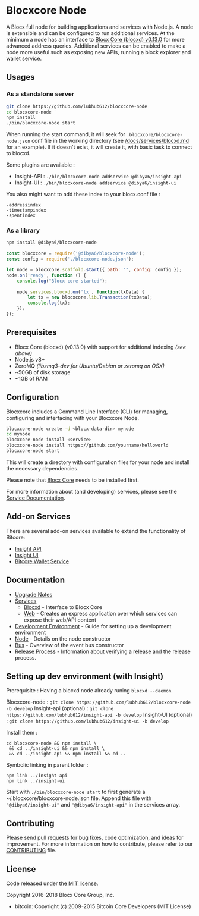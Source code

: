 Blocxcore Node
============

A Blocx full node for building applications and services with Node.js. A node is extensible and can be configured to run additional services. At the minimum a node has an interface to [Blocx Core (blocxd) v0.13.0](https://github.com/dashpay/dash/tree/v0.13.0.x) for more advanced address queries. Additional services can be enabled to make a node more useful such as exposing new APIs, running a block explorer and wallet service.

## Usages

### As a standalone server

```bash
git clone https://github.com/lubhub612/blocxcore-node
cd blocxcore-node
npm install
./bin/blocxcore-node start
```

When running the start command, it will seek for `.blocxcore/blocxcore-node.json` conf file in the working directory (see [/docs/services/blocxd.md](/docs/services/blocxhd.md) for an example).
If it doesn't exist, it will create it, with basic task to connect to blocxd.

Some plugins are available :

- Insight-API : `./bin/blocxcore-node addservice @dibya6/insight-api`
- Insight-UI : `./bin/blocxcore-node addservice @dibya6/insight-ui`

You also might want to add these index to your blocx.conf file :
```
-addressindex
-timestampindex
-spentindex
```

### As a library

```bash
npm install @dibya6/blocxcore-node
```

```javascript
const blocxcore = require('@dibya6/blocxcore-node');
const config = require('./blocxcore-node.json');

let node = blocxcore.scaffold.start({ path: "", config: config });
node.on('ready', function () {
    console.log("Blocx core started");
    
    node.services.blocxd.on('tx', function(txData) {
        let tx = new blocxcore.lib.Transaction(txData);
        console.log(tx);
    });
});
```

## Prerequisites

- Blocx Core (blocxd) (v0.13.0) with support for additional indexing *(see above)*
- Node.js v8+
- ZeroMQ *(libzmq3-dev for Ubuntu/Debian or zeromq on OSX)*
- ~50GB of disk storage
- ~1GB of RAM

## Configuration

Blocxcore includes a Command Line Interface (CLI) for managing, configuring and interfacing with your Blocxcore Node.

```bash
blocxcore-node create -d <blocx-data-dir> mynode
cd mynode
blocxcore-node install <service>
blocxcore-node install https://github.com/yourname/helloworld
blocxcore-node start
```

This will create a directory with configuration files for your node and install the necessary dependencies.

Please note that [Blocx Core](https://github.com/dashpay/dash/tree/master) needs to be installed first.

For more information about (and developing) services, please see the [Service Documentation](docs/services.md).

## Add-on Services

There are several add-on services available to extend the functionality of Bitcore:

- [Insight API](https://github.com/lubhub612/insight-api/tree/master)
- [Insight UI](https://github.com/lubhub612/insight-ui/tree/master)
- [Bitcore Wallet Service](https://github.com/lubhub612/blocxcore-wallet-service/tree/master)

## Documentation

- [Upgrade Notes](docs/upgrade.md)
- [Services](docs/services.md)
  - [Blocxd](docs/services/blocxd.md) - Interface to Blocx Core
  - [Web](docs/services/web.md) - Creates an express application over which services can expose their web/API content
- [Development Environment](docs/development.md) - Guide for setting up a development environment
- [Node](docs/node.md) - Details on the node constructor
- [Bus](docs/bus.md) - Overview of the event bus constructor
- [Release Process](docs/release.md) - Information about verifying a release and the release process.


## Setting up dev environment (with Insight)

Prerequisite : Having a blocxd node already runing `blocxd --daemon`.

Blocxcore-node : `git clone https://github.com/lubhub612/blocxcore-node -b develop`
Insight-api (optional) : `git clone https://github.com/lubhub612/insight-api -b develop`
Insight-UI (optional) : `git clone https://github.com/lubhub612/insight-ui -b develop`

Install them :
```
cd blocxcore-node && npm install \
 && cd ../insight-ui && npm install \
 && cd ../insight-api && npm install && cd ..
```

Symbolic linking in parent folder :
```
npm link ../insight-api
npm link ../insight-ui
```

Start with `./bin/blocxcore-node start` to first generate a ~/.blocxcore/blocxcore-node.json file.
Append this file with `"@dibya6/insight-ui"` and `"@dibya6/insight-api"` in the services array.

## Contributing

Please send pull requests for bug fixes, code optimization, and ideas for improvement. For more information on how to contribute, please refer to our [CONTRIBUTING](https://github.com/dashevo/dashcore/blob/master/CONTRIBUTING.md) file.

## License

Code released under [the MIT license](https://github.com/lubhub612/blocxcore-node/blob/master/LICENSE).

Copyright 2016-2018 Blocx Core Group, Inc.

- bitcoin: Copyright (c) 2009-2015 Bitcoin Core Developers (MIT License)

